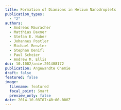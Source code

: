 ```yaml
---
title: Formation of Dianions in Helium Nanodroplets
publication_types:
  - "2"
authors:
  - Andreas Mauracher
  - Matthias Daxner
  - Stefan E. Huber
  - Johannes Postler
  - Michael Renzler
  - Stephan Denifl
  - Paul Scheier
  - Andrew M. Ellis
doi: 10.1002/anie.201408172
publication: Angewandte Chemie
draft: false
featured: false
image:
  filename: featured
  focal_point: Smart
  preview_only: false
date: 2014-10-08T07:40:00.000Z
---
```

